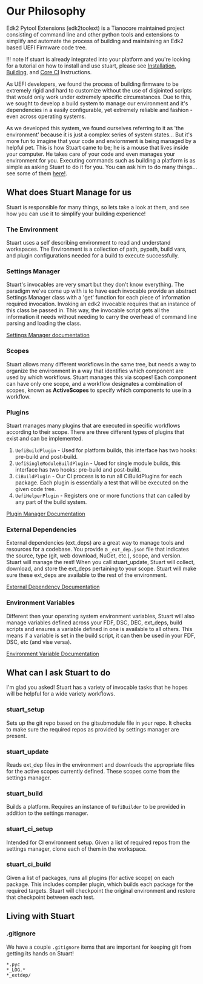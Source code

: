 # Our Philosophy

Edk2 Pytool Extensions (edk2toolext) is a Tianocore maintained project
consisting of command line and other python tools and extensions to simplify
and automate the process of building and maintaining an Edk2 based UEFI
Firmware code tree.

!!! note
    If stuart is already integrated into your platform and you're looking for a
    tutorial on how to install and use stuart, please see
    [Installation](/using/install), [Building](/using/build), and
    [Core CI](/using/ci) Instructions.

As UEFI developers, we found the process of building firmware to be extremely
rigid and hard to customize without the use of disjointed scripts that would
only work under extremely specific circumstances. Due to this, we sought to
develop a build system to manage our environment and it's dependencies in a
easily configurable, yet extremely reliable and fashion - even across operating
systems.

As we developed this system, we found ourselves referring to it as
'the environment' because it is just a complex series of system states... But
it's more fun to imagine that your code and enviornment is being managed by a
helpful pet. This is how Stuart came to be; he is a mouse that lives inside
your computer. He takes care of your code and even manages your environment for
you. Executing commands such as building a platform is as simple as asking
Stuart to do it for you. You can ask him to do many things... see some of them
[here!](#what-can-i-ask-stuart-to-do).

## What does Stuart Manage for us

Stuart is responsible for many things, so lets take a look at them, and see how
you can use it to simplify your building experience!

### The Environment

Stuart uses a self describing environment to read and understand workspaces.
The Environment is a collection of path, pypath, build vars, and plugin
configurations needed for a build to execute successfully.

### Settings Manager

Stuart's invocables are very smart but they don't know everything. The paradigm
we've come up with is to have each invocable provide an abstract Settings
Manager class with a 'get' function for each piece of information required
invocation. Invoking an edk2 invocable requires that an instance of this class
be passed in. This way, the invocable script gets all the information it needs
without needing to carry the overhead of command line parsing and loading the
class.

[Settings Manager documentation](features/settings_manager)

### Scopes

Stuart allows many different workflows in the same tree, but needs a way to
organize the environment in a way that identifies which component are used by
which workflows. Stuart manages this via scopes! Each component can have only
one scope, and a workflow designates a combination of scopes, known as
**ActiveScopes** to specify which components to use in a workflow.

### Plugins

Stuart manages many plugins that are executed in specific workflows according
to their scope. There are three different types of plugins that exist and can
be implemented.

1. `UefiBuildPlugin` - Used for platform builds, this interface has two hooks: pre-build and post-build.
2. `UefiSingleModuleBuildPlugin` - Used for single module builds, this interface
   has two hooks: pre-build and post-build.
3. `CiBuildPlugin` - Our CI process is to run all
   CiBuildPlugins for each package. Each plugin is essentially a test that will
   be executed on the given code tree.
4. `UefiHelperPlugin` - Registers one or
   more functions that can called by any part of the build system.

[Plugin Manager Documentation](features/plugin_manager)

### External Dependencies

External dependencies (ext_deps) are a great way to manage tools and resources
for a codebase. You provide a `_ext_dep.json` file that indicates the source,
type (git, web download, NuGet, etc.), scope, and version. Stuart will manage
the rest! When you call stuart_update, Stuart will collect, download, and store
the ext_deps pertaining to your scope. Stuart will make sure these ext_deps are
available to the rest of the environment.

[External Dependency Documentation](features/extdep)

### Environment Variables

Different then your operating system environment variables, Stuart will also
manage variables defined across your FDF, DSC, DEC, ext_deps, build scripts
and ensures a variable defined in one is available to all others. This means
if a variable is set in the build script, it can then be used in your FDF, DSC,
etc (and vise versa).

[Environment Variable Documentation](features/environment_variables)

## What can I ask Stuart to do

I'm glad you asked! Stuart has a variety of invocable tasks that he hopes will
be helpful for a wide variety workflows.

### stuart_setup

Sets up the git repo based on the gitsubmodule file in your repo. It checks to make
sure the required repos as provided by settings manager are present.

### stuart_update

Reads ext_dep files in the environment and downloads the appropriate files for the
active scopes currently defined. These scopes come from the settings manager.

### stuart_build

Builds a platform. Requires an instance of `UefiBuilder` to be provided in
addition to the settings manager.

### stuart_ci_setup

Intended for CI environment setup. Given a list of required repos from the
settings manager, clone each of them in the workspace.

### stuart_ci_build

Given a list of packages, runs all plugins (for active scope) on each package.
This includes compiler plugin, which builds each package for the required
targets. Stuart will checkpoint the original environment and restore that
checkpoint between each test.

## Living with Stuart

### .gitignore

We have a couple `.gitignore` items that are important for keeping git from
getting its hands on Stuart!

```.gitignore
*.pyc
*_LOG.*
*_extdep/
```
